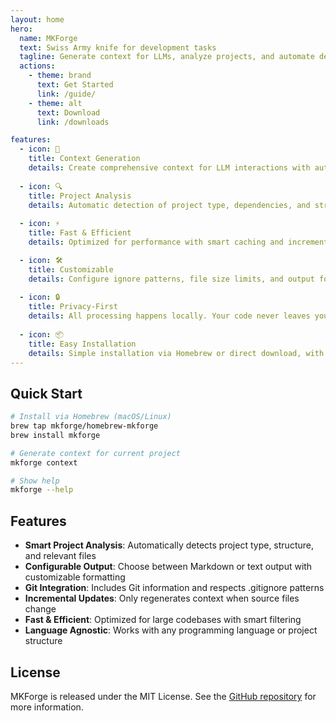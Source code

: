 ```yaml
---
layout: home
hero:
  name: MKForge
  text: Swiss Army knife for development tasks
  tagline: Generate context for LLMs, analyze projects, and automate development workflows
  actions:
    - theme: brand
      text: Get Started
      link: /guide/
    - theme: alt
      text: Download
      link: /downloads

features:
  - icon: 🔄
    title: Context Generation
    details: Create comprehensive context for LLM interactions with automatic project analysis and smart content processing.
    
  - icon: 🔍
    title: Project Analysis
    details: Automatic detection of project type, dependencies, and structure with intelligent file filtering.
    
  - icon: ⚡
    title: Fast & Efficient
    details: Optimized for performance with smart caching and incremental updates for large codebases.

  - icon: 🛠️
    title: Customizable
    details: Configure ignore patterns, file size limits, and output formats to match your workflow.
    
  - icon: 🔒
    title: Privacy-First
    details: All processing happens locally. Your code never leaves your machine.
    
  - icon: 📦
    title: Easy Installation
    details: Simple installation via Homebrew or direct download, with automatic updates.
---
```


## Quick Start

```bash
# Install via Homebrew (macOS/Linux)
brew tap mkforge/homebrew-mkforge
brew install mkforge

# Generate context for current project
mkforge context

# Show help
mkforge --help
```

## Features

- **Smart Project Analysis**: Automatically detects project type, structure, and relevant files
- **Configurable Output**: Choose between Markdown or text output with customizable formatting
- **Git Integration**: Includes Git information and respects .gitignore patterns
- **Incremental Updates**: Only regenerates context when source files change
- **Fast & Efficient**: Optimized for large codebases with smart filtering
- **Language Agnostic**: Works with any programming language or project structure

## License

MKForge is released under the MIT License. See the [GitHub repository](https://github.com/mkforge/mkforge) for more information.

